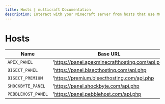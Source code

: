 ```yaml
---
title: Hosts | multicraft Documentation
description: Interact with your Minecraft server from hosts that use Multicraft using Python
---
```


# Hosts

| Name               | Base URL                                        |
| ------------------ | ----------------------------------------------- |
| `APEX_PANEL`       | 'https://panel.apexminecrafthosting.com/api.php |
| `BISECT_PANEL`     | 'https://panel.bisecthosting.com/api.php        |
| `BISECT_PREMIUM`   | 'https://premium.bisecthosting.com/api.php      |
| `SHOCKBYTE_PANEL`  | 'https://panel.shockbyte.com/api.php            |
| `PEBBLEHOST_PANEL` | 'https://panel.pebblehost.com/api.php           |
